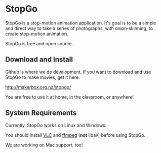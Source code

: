 # StopGo

StopGo is a stop-motion animation application. It's goal is to be a
simple and direct way to take a series of photographs, with
onion-skinning, to create stop-motion animation. 

StopGo is free and open source.

## Download and Install

Github is where we do development. If you want to download and use StopGo to make movies, get it here:

http://makerbox.org.nz/stopgo/

You are free to use it at home, in the classroom, or anywhere!


## System Requirements

Currently, StopGo works on Linux and Windows.

You should install [VLC](http://videolan.org) and [ffmpeg](http://ffmpeg.org) (**not** libav) before using StopGo.

We are working on Mac support, too!